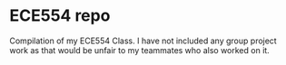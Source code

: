 # ECE554 repo
Compilation of my ECE554 Class. I have not included any group project work as that would be unfair to my teammates who also worked on it. 

